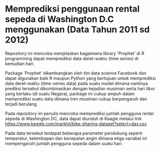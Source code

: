 # Memprediksi penggunaan rental sepeda di Washington D.C menggunakan (Data Tahun 2011 sd 2012)

Repository ini mencoba menjelaskan bagaimana library 'Prophet' di R programming dapat memprediksi data deret-waktu (time series) di kemudian hari.

Package 'Prophet' dikembangkan oleh tim data science Facebook dan dapat digunakan baik R maupun Python yang bertujuan untuk memprediksi data deret-waktu (time-series data) pada suatu model dimana nantinya prediksi tersebut dikombinasikan dengan kejadian musiman serta hari libur yang berlaku (di suatu Negara), package ini cukup ampuh dalam memprediksi suatu data dimana tren musiman cukup berpengaruh dan terjadi berulang. 

Pada repository ini penulis mencoba memprediksi jumlah pengguna rental sepeda di Washington DC, data dapat diunduh di Kaagle melalui link https://www.kaggle.com/marklvl/bike-sharing-dataset?select=day.csv.

Pada data tersebut terdapat beberapa parameter pendukung seperti temperatur, kelembapan dan kecepatan angin dimana etiga variabel ini mempengaruhi jumlah pengguna sepeda dalam suatu hari. 
